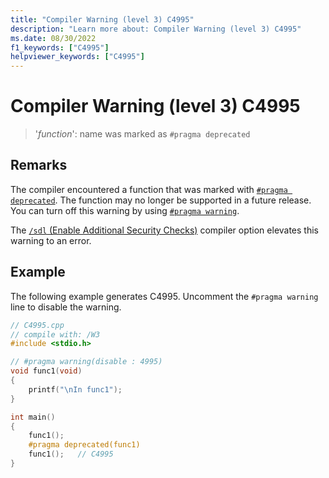 ```yaml
---
title: "Compiler Warning (level 3) C4995"
description: "Learn more about: Compiler Warning (level 3) C4995"
ms.date: 08/30/2022
f1_keywords: ["C4995"]
helpviewer_keywords: ["C4995"]
---
```

# Compiler Warning (level 3) C4995

> '*function*': name was marked as `#pragma deprecated`

## Remarks

The compiler encountered a function that was marked with [`#pragma deprecated`](../../preprocessor/deprecated-c-cpp.md). The function may no longer be supported in a future release. You can turn off this warning by using [`#pragma warning`](../../preprocessor/warning.md).

The [`/sdl` (Enable Additional Security Checks)](../../build/reference/sdl-enable-additional-security-checks.md) compiler option elevates this warning to an error.

## Example

The following example generates C4995. Uncomment the `#pragma warning` line to disable the warning.

```cpp
// C4995.cpp
// compile with: /W3
#include <stdio.h>

// #pragma warning(disable : 4995)
void func1(void)
{
    printf("\nIn func1");
}

int main()
{
    func1();
    #pragma deprecated(func1)
    func1();   // C4995
}
```
